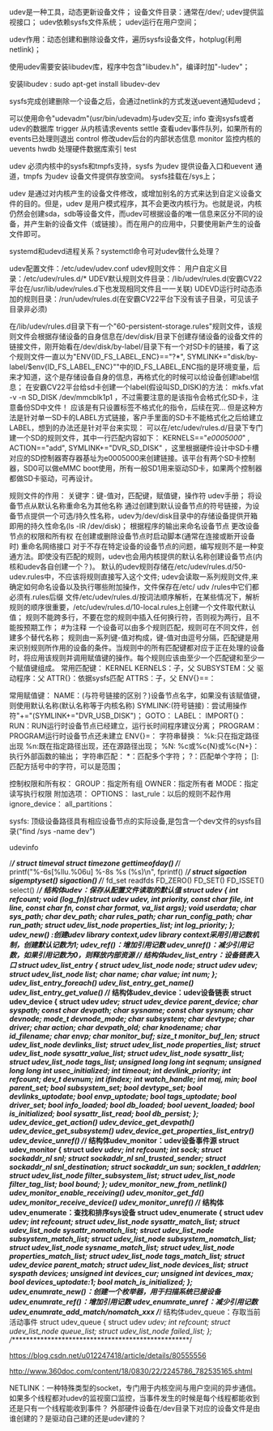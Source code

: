udev是一种工具，动态更新设备文件；
设备文件目录：通常在/dev/;
udev提供监视接口；
udev依赖sysfs文件系统；
udev运行在用户空间；

udev作用：动态创建和删除设备文件，遍历sysfs设备文件，hotplug(利用netlink)；

使用udev需要安装libudev库，程序中包含"libudev.h"，编译时加"-ludev"；

安装libudev : sudo apt-get install libudev-dev

sysfs完成创建删除一个设备之后，会通过netlink的方式发送uevent通知udevd；

可以使用命令"udevadm"(usr/bin/udevadm)与udev交互;
info 查询sysfs或者udev的数据库
trigger 从内核请求events
settle 查看udev事件队列，如果所有的events已处理则退出
control 修改udev后台的内部状态信息
monitor 监控内核的uevents
hwdb 处理硬件数据库索引
test

udev 必须内核中的sysfs和tmpfs支持，sysfs 为udev 提供设备入口和uevent 通道，tmpfs 为udev 设备文件提供存放空间。
sysfs挂载在/sys上；

udev 是通过对内核产生的设备文件修改，或增加别名的方式来达到自定义设备文件的目的。但是，udev 是用户模式程序，其不会更改内核行为。也就是说，内核仍然会创建sda，sdb等设备文件，而udev可根据设备的唯一信息来区分不同的设备，并产生新的设备文件（或链接）。而在用户的应用中，只要使用新产生的设备文件即可。


systemd和udevd进程关系？systemctl命令可对udev做什么处理？

udev配置文件：/etc/udev/udev.conf
udev规则文件：
    用户自定义目录：/etc/udev/rules.d/*
    UDEV默认规则文件目录：/lib/udev/rules.d(安霸CV22平台在/usr/lib/udev/rules.d下也发现相同文件且一一关联)
    UDEVD运行时动态添加的规则目录：/run/udev/rules.d(在安霸CV22平台下没有该子目录，可见该子目录非必须)

在/lib/udev/rules.d目录下有一个"60-persistent-storage.rules"规则文件，该规则文件会根据存储设备的自身信息在/dev/disk/目录下创建存储设备的设备文件的链接文件，刚开始看在/dev/disk/by-label/目录下有一个对SD卡的链接，看了这个规则文件一直以为"ENV{ID_FS_LABEL_ENC}=="?*", SYMLINK+="disk/by-label/$env{ID_FS_LABEL_ENC}""中的ID_FS_LABEL_ENC指的是环境变量，后来才知道，这个是存储设备自身的信息，再格式化的时候可以给设备创建label信息；
在安霸CV22平台给sd卡创建一个label(假设叫SD_DISK)的方法：
mkfs.vfat -v -n SD_DISK /dev/mmcblk1p1  ，不过需要注意的是该指令会格式化SD卡，注意备份SD中文件！
应该是有只设置标签不格式化的指令，后续在究...
但是这种方法是针对单一SD卡的LABEL方式链接，客户手里面的SD卡不能格式化之后给建立LABEL，想到的办法还是针对平台来实现：
可以在/etc/udev/rules.d/目录下专门建一个SD的规则文件，其中一行匹配内容如下：
KERNELS=="*e0005000*" , ACTION=="add", SYMLINK+="DVR_SD_DISK" ，这里根据硬件设计中SD卡槽对应的SD控制器寄存器基址为e0005000来创建链接。该平台有两个SD卡控制器，SD0可以做eMMC boot使用，所有一般SD1用来驱动SD卡，如果两个控制器都做SD卡驱动，可再设计。

规则文件的作用：
    关键字：键-值对，匹配键，赋值键，操作符
    udev手册；
    将设备节点从默认名称重命名为其他名称
    通过创建到默认设备节点的符号链接，为设备节点提供一个可选/持久性名称，udev为/dev/disk目录中的存储设备提供开箱即用的持久性命名(ls -lR /dev/disk)；
    根据程序的输出来命名设备节点
    更改设备节点的权限和所有权
    在创建或删除设备节点时启动脚本(通常在连接或断开设备时)
    重命名网络接口
    对于不存在特定设备的设备节点的问题，编写规则不是一种变通方法。即使没有匹配的规则，udev也会用内核提供的默认名称创建设备节点(内核和udev各自创建一个？)。
    默认的udev规则存储在/etc/udev/rules.d/50-udev.rules中，不应该将规则直接写入这个文件;
    udev会读取一系列规则文件,来确定如何命名设备以及执行哪些附加操作，文件保存在/etc/ udv /rules中它们都必须有.rules后缀
    文件/etc/udev/rules.d/按词法顺序解析，在某些情况下，解析规则的顺序很重要，/etc/udev/rules.d/10-local.rules上创建一个文件取代默认值；
    规则不能跨多行，不要在您的规则中插入任何换行符，否则视为两行，且不能按预期工作；
    #为注释
    一个设备可以由多个规则匹配，规则可在不同文件，创建多个替代名称；
    规则由一系列键-值对构成，键-值对由逗号分隔，匹配键是用来识别规则所作用的设备的条件。当规则中的所有匹配键都对应于正在处理的设备时，将应用该规则并调用赋值键的操作。每个规则应该由至少一个匹配键和至少一个赋值键组成。
常用匹配键：
    KERNEL
    KERNELS：子，父
    SUBSYSTEM：父
    驱动程序：父
    ATTR{}：依据sysfs匹配
    ATTRS：子，父
    ENV{}==：

常用赋值键：
    NAME：(与符号链接的区别？)设备节点名字，如果没有该赋值键，则使用默认名称(默认名称等于内核名称)
    SYMLINK:(符号链接)：尝试用操作符"+="(SYMLINK+="DVR_USB_DISK")；
    GOTO：
    LABEL：
    IMPORT{}：
    RUN：RUN运行时设备节点已经建立，运行长时间程序建议分离；
    PROGRAM：PROGRAM运行时设备节点还未建立
    ENV{}=：
字符串替换：
    %k:只在指定路径出现
    %n:既在指定路径出现，还在源路径出现；
    %N:
    %c或%c{N}或%c{N+}：执行外部函数的输出；
字符串匹配：
    *：匹配多个字符；
    ?：匹配单个字符；
    []:匹配方括号中的字符，可以是范围；

控制权限和所有权：
    GROUP：指定所有组
    OWNER：指定所有者
    MODE：指定读写执行权限
附加选项：
    OPTIONS：
        last_rule：以后的规则不起作用
        ignore_device：
        all_partitions：

sysfs:
    顶级设备路径具有相应设备节点的实际设备,是包含一个dev文件的sysfs目录("find /sys -name dev")

udevinfo



/***************************************************/
struct timeval
struct timezone
gettimeofday()
/***************************************************/
printf("%-6s[%llu.%06u] %-8s %s (%s)\n",
fprintf()
/***************************************************/
struct sigaction
sigemptyset()
sigaction()
/***************************************************/
fd_set readfds
FD_ZERO()
FD_SET()
FD_ISSET()
select()
/***************************************************/
结构体udev：保存从配置文件读取的默认值
struct udev {
 int refcount;
 void (*log_fn)(struct udev *udev,
         int priority, const char *file, int line, const char *fn,
         const char *format, va_list args);
 void *userdata;
 char *sys_path;
 char *dev_path;
 char *rules_path;
 char *run_config_path;
 char *run_path;
 struct udev_list_node properties_list;
 int log_priority;
};
udev_new() :创建udev library context,udev library context采用引用记数机制，创建默认记数为1;
udev_ref()：增加引用记数
udev_unref()：减少引用记数，如果引用记数为0，则释放内部资源
/***************************************************/
结构体udev_list_entry：设备链表入口
struct udev_list_entry {
 struct udev_list_node node;
 struct udev *udev;
 struct udev_list_node *list;
 char *name;
 char *value;
 int num;
};
udev_list_entry_foreach()
udev_list_entry_get_name()
udev_list_entry_get_value()
/***************************************************/
结构体udev_device：udev设备链表
struct udev_device {
 struct udev *udev;
 struct udev_device *parent_device;
 char *syspath;
 const char *devpath;
 char *sysname;
 const char *sysnum;
 char *devnode;
 mode_t devnode_mode;
 char *subsystem;
 char *devtype;
 char *driver;
 char *action;
 char *devpath_old;
 char *knodename;
 char *id_filename;
 char **envp;
 char *monitor_buf;
 size_t monitor_buf_len;
 struct udev_list_node devlinks_list;
 struct udev_list_node properties_list;
 struct udev_list_node sysattr_value_list;
 struct udev_list_node sysattr_list;
 struct udev_list_node tags_list;
 unsigned long long int seqnum;
 unsigned long long int usec_initialized;
 int timeout;
 int devlink_priority;
 int refcount;
 dev_t devnum;
 int ifindex;
 int watch_handle;
 int maj, min;
 bool parent_set;
 bool subsystem_set;
 bool devtype_set;
 bool devlinks_uptodate;
 bool envp_uptodate;
 bool tags_uptodate;
 bool driver_set;
 bool info_loaded;
 bool db_loaded;
 bool uevent_loaded;
 bool is_initialized;
 bool sysattr_list_read;
 bool db_persist;
};
udev_device_get_action()
udev_device_get_devpath()
udev_device_get_subsystem()
udev_device_get_properties_list_entry()
udev_device_unref()
/***************************************************/
结构体udev_monitor：udev设备事件源
struct udev_monitor {
 struct udev *udev;
 int refcount;
 int sock;
 struct sockaddr_nl snl;
 struct sockaddr_nl snl_trusted_sender;
 struct sockaddr_nl snl_destination;
 struct sockaddr_un sun;
 socklen_t addrlen;
 struct udev_list_node filter_subsystem_list;
 struct udev_list_node filter_tag_list;
 bool bound;
};
udev_monitor_new_from_netlink()
udev_monitor_enable_receiving()
udev_monitor_get_fd()
udev_monitor_receive_device()
udev_monitor_unref()
/***************************************************/
结构体udev_enumerate：查找和排序sys设备
struct udev_enumerate {
 struct udev *udev;
 int refcount;
 struct udev_list_node sysattr_match_list;
 struct udev_list_node sysattr_nomatch_list;
 struct udev_list_node subsystem_match_list;
 struct udev_list_node subsystem_nomatch_list;
 struct udev_list_node sysname_match_list;
 struct udev_list_node properties_match_list;
 struct udev_list_node tags_match_list;
 struct udev_device *parent_match;
 struct udev_list_node devices_list;
 struct syspath *devices;
 unsigned int devices_cur;
 unsigned int devices_max;
 bool devices_uptodate:1;
 bool match_is_initialized;
};
udev_enumrate_new()：创建一个枚举器，用于扫描系统已接设备
udev_enumrate_ref()：增加引用记数
udev_enumrate_unref：减少引用记数
udev_enumrate_add_match/nomatch_xxx
/***************************************************/
结构体udev_queue：存取当前活动事件
struct udev_queue {
 struct udev *udev;
 int refcount;
 struct udev_list_node queue_list;
 struct udev_list_node failed_list;
};
/***************************************************/



https://blog.csdn.net/u012247418/article/details/80555556


http://www.360doc.com/content/18/0830/22/2245786_782535165.shtml





NETLINK：一种特殊类型的socket，专门用于内核空间与用户空间的异步通信。
如果多个线程都对udev的监视窗口监控，当事件发生的时候是每个线程都能收到还是只有一个线程能收到事件？
外部硬件设备在/dev目录下对应的设备文件是由谁创建的？是驱动自己建的还是udev建的？








